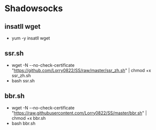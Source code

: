 # Shadowsocks

## insatll wget
* yum -y insatll wget

## ssr.sh
* wget -N --no-check-certificate "https://github.com/Lorry0822/SS/raw/master/ssr_zh.sh" | chmod +x ssr_zh.sh 
* bash ssr.sh

## bbr.sh
* wget -N --no-check-certificate "https://raw.githubusercontent.com/Lorry0822/SS/master/bbr.sh" | chmod +x bbr.sh 
* bash bbr.sh
